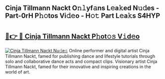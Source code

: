 ## Cinja Tillmann Nackt O𝚗𝚕yf𝚊ns L𝚎a𝚔ed N𝚞𝚍es - Part-0rH P𝚑𝚘tos Vi𝚍𝚎o - H𝚘𝚝 Part L𝚎a𝚔s S4HYP

# <h2><a href="http://kf238hx.oniu.top/?m=Cinja+Tillmann+Nackt">🔗👉 🔴 Cinja Tillmann Nackt P𝚑ot𝚘𝚜 V𝚒d𝚎o</a></h2>

[![Cinja Tillmann Nackt Nu𝚍e𝚜](https://i.imgur.com/0qMVB7G.gif)](http://kf238hx.oniu.top/?m=Cinja+Tillmann+Nackt)
Online performer and digital artist Cinja Tillmann Nackt, famed for publishing dance and lifestyle tutorials through solo and collaborative dance acts and compact clips. Visionary artist Cinja Tillmann Nackt, famed for their innovative and inspiring creations in the world of art.  
